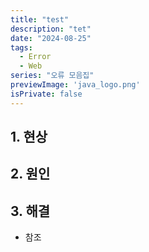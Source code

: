 ```yaml
---
title: "test"
description: "tet"
date: "2024-08-25"
tags:
  - Error
  - Web
series: "오류 모음집"
previewImage: 'java_logo.png'
isPrivate: false
---
```


## 1. 현상 
## 2. 원인
## 3. 해결
+ 참조
